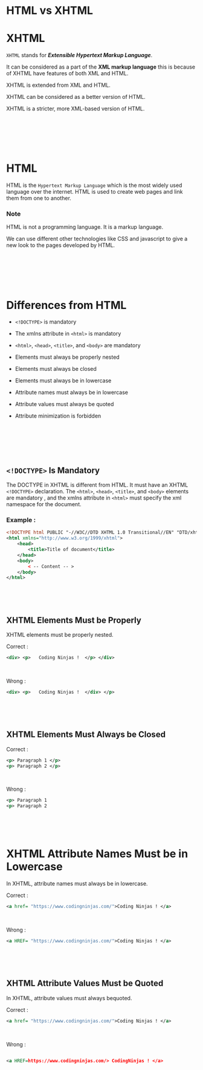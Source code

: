 # HTML vs XHTML

# XHTML
`XHTML` stands for ***Extensible Hypertext Markup Language***.

It can be considered as a part of the **XML markup language** this is because of XHTML have features of both XML and HTML.

XHTML is extended from XML and HTML.

XHTML can be considered as a better version of HTML.

XHTML is a stricter, more XML-based version of HTML.

&nbsp;

&nbsp;

&nbsp;

# HTML

HTML is the `Hypertext Markup Language` which is the most widely used language over the internet. HTML is used to create web pages and link them from one to another. 

### Note 
HTML is not a programming language. It is a markup language.

We can use different other technologies like CSS and javascript to give a new look to the pages developed by HTML.

&nbsp;

&nbsp;

&nbsp;


# Differences from HTML 

* `<!DOCTYPE>` is mandatory

* The xmlns attribute in `<html>` is mandatory

* `<html>`, `<head>`, `<title>`, and `<body>` are mandatory

* Elements must always be properly nested

* Elements must always be closed

* Elements must always be in lowercase

* Attribute names must always be in lowercase

* Attribute values must always be quoted

* Attribute minimization is forbidden

&nbsp;

&nbsp;

&nbsp;

## `<!DOCTYPE>` Is Mandatory 

The DOCTYPE in XHTML is different from HTML. It must have an XHTML `<!DOCTYPE>` declaration. The `<html>`, `<head>`, `<title>`, and `<body>` elements are mandatory , and the xmlns attribute in `<html>` must specify the xml namespace for the document.

### Example :

```xml
<!DOCTYPE html PUBLIC "-//W3C//DTD XHTML 1.0 Transitional//EN" "DTD/xhtml1-transitional.dtd">
<html xmlns="http://www.w3.org/1999/xhtml"> 
    <head> 
        <title>Title of document</title> 
    </head> 
    <body> 
        < -- Content -- > 
    </body> 
</html>
```

&nbsp;

&nbsp;

## XHTML Elements Must be Properly

XHTML elements must be properly nested.

Correct :

```xml
<div> <p>   Coding Ninjas !  </p> </div>
```

&nbsp;

Wrong :

```xml
<div> <p>   Coding Ninjas !  </div> </p>
```

&nbsp;

&nbsp;

## XHTML Elements Must Always be Closed

Correct :

```xml
<p> Paragraph 1 </p> 
<p> Paragraph 2 </p> 
```

&nbsp;

Wrong :

```xml
<p> Paragraph 1 
<p> Paragraph 2
```

&nbsp;

&nbsp;

# XHTML Attribute Names Must be in Lowercase 

In XHTML, attribute names must always be in lowercase.

Correct :

```xml
<a href= "https://www.codingninjas.com/">Coding Ninjas ! </a> 
```

&nbsp;

Wrong :

```xml
<a HREF= "https://www.codingninjas.com/">Coding Ninjas ! </a>
```

&nbsp;

&nbsp;

## XHTML Attribute Values Must be Quoted 

In XHTML, attribute values must always bequoted. 

Correct :

```xml
<a href= "https://www.codingninjas.com/">Coding Ninjas ! </a>
```

&nbsp;

Wrong :

```xml

<a HREF=https://www.codingninjas.com/> CodingNinjas ! </a>
```

&nbsp;

&nbsp;
&nbsp;
&nbsp;

&nbsp;

&nbsp;

&nbsp;

&nbsp;